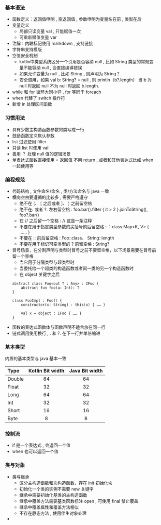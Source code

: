 ### 基本语法
* 函数定义：返回值申明 , 空返回值 , 参数申明为变量名在前 , 类型在后
* 变量定义
    * 局部只读变量 val , 只能赋值一次
    * 可重新赋值变量 var
* 注解：内联标记使用 markdown , 支持链接
* 字符串支持模版
* 空值安全机制
    * kotlin中类型系统区分一个引用是否容纳 null , 比如 String 类型的常规变量不能容纳 null , 会直接编译错误
    * 如果允许变量为 null , 比如 String , 则声明为 String？
    * 安全调用，如果 val b: String? = null , 则 println（b?.length） 当 b 为 null 时返回 null 不为 null 时返回 b.length.
* while 和 for 循环大同小异 , for 等同于 foreach
* when 代替了 switch 操作符
* 新增 in 处理区间函数

### 习惯用法
* 具有少数主构造函数参数的类写成一行
* 鼓励函数定义默认参数
* list 过滤使用 filter
* 只读 list 时使用 val
* 善用 ？ 处理 null 值的逻辑场景
* 单表达式函数直接使用 = 返回值 不用 return , 或者和其他表达式比如 when 一起使用等


### 编程规范
* 代码结构 , 文件命名/命名 , 类/方法命名与 java 一致
* 横向空白要遵循的比较多 , 需要严格遵守
    * 绝不在 (、 [ 之后或者 ]、 ) 之前留空格
    * 绝不在. 或者 ?. 左右留空格 : foo.bar().filter { it > 2 }.joinToString(), foo?.bar()
    * 在 // 之后留一个空格 : // 这是一条注释
    * 不要在用于指定类型参数的尖括号前后留空格 : ：class Map<K, V> { …… }
    * 不要在 :: 前后留空格 : Foo::class、 String::length
    * 不要在用于标记可空类型的 ? 前留空格 : String?
* 冒号场景，在分割声明与类型时冒号之前不要留空格，以下场景需要在冒号前留一个空格
    * 当它用于分隔类型与超类型时
    * 当委托给一个超类的构造函数或者同一类的另一个构造函数时
    * 在 object 关键字之后
    ```
    abstract class Foo<out T : Any> : IFoo {
        abstract fun foo(a: Int): T
    }

    class FooImpl : Foo() {
        constructor(x: String) : this(x) { …… }

        val x = object : IFoo { …… }
    }

    ```
* 函数的表达式函数体与函数声明不适合放在同一行
* 链式调用使用换行 , . 和 ?. 在下一行并单倍缩进

### 基本类型

内置的基本类型与 java 基本一致

| Type | Kotlin Bit width | Java Bit width |
| :------| :------: | :------: |
|Double| 64|64|
|Float|32|32|
|Long|64|64|
|Int|32|32|
|Short|16|16|
|Byte|8|8|

### 控制流
* if 是一个表达式 , 会返回一个值
* when 也可以返回一个值

### 类与对象
* 类与继承
    * 区分主构造函数和次构造函数，存在 init 初始化块
    * 初始化一个类的实例不需要 new 关键字
    * 继承中需要初始化基类的主构造函数
    * 继承中覆盖方法需要基类函数标注 open , 可使用 final 禁止覆盖
    * 继承中覆盖属性和覆盖方法相似
    * 不存在静态方法 , 使用伴生对象处理
*



